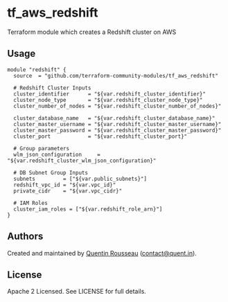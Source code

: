 # tf_aws_redshift

Terraform module which creates a Redshift cluster on AWS

## Usage


```hcl
module "redshift" {
  source  = "github.com/terraform-community-modules/tf_aws_redshift"

  # Redshift Cluster Inputs
  cluster_identifier      = "${var.redshift_cluster_identifier}"
  cluster_node_type       = "${var.redshift_cluster_node_type}"
  cluster_number_of_nodes = "${var.redshift_cluster_number_of_nodes}"

  cluster_database_name   = "${var.redshift_cluster_database_name}"
  cluster_master_username = "${var.redshift_cluster_master_username}"
  cluster_master_password = "${var.redshift_cluster_master_password}"
  cluster_port            = "${var.redshift_cluster_port}"

  # Group parameters
  wlm_json_configuration     = "${var.redshift_cluster_wlm_json_configuration}"

  # DB Subnet Group Inputs
  subnets         = ["${var.public_subnets}"]
  redshift_vpc_id = "${var.vpc_id}"
  private_cidr    = "${var.vpc_cidr}"

  # IAM Roles
  cluster_iam_roles = ["${var.redshift_role_arn}"]
}
```

## Authors

Created and maintained by [Quentin Rousseau](https://github.com/kwent) (contact@quent.in).

## License

Apache 2 Licensed. See LICENSE for full details.
